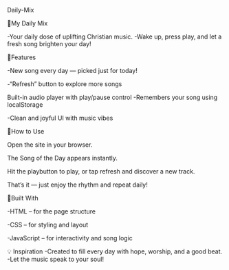 Daily-Mix

🔷My Daily Mix

-Your daily dose of uplifting Christian music. -Wake up, press play, and let a fresh song brighten your day!

🔹Features

-New song every day — picked just for today!

-“Refresh” button to explore more songs

Built-in audio player with play/pause control
-Remembers your song using localStorage

-Clean and joyful UI with music vibes

🔹How to Use

Open the site in your browser.

The Song of the Day appears instantly.

Hit the playbutton to play, or tap refresh and discover a new track.

That’s it — just enjoy the rhythm and repeat daily!

🔹Built With

-HTML – for the page structure

-CSS – for styling and layout

-JavaScript – for interactivity and song logic

💡 Inspiration -Created to fill every day with hope, worship, and a good beat. -Let the music speak to your soul!
